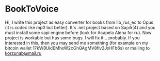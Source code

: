 BookToVoice
===========
Hi, I write this project as easy converter for books from lib_rus_ec to Opus (it is codec like mp3 but better). 
It`s .net project based on Sapi5(4) and you must install some sapi engine before (look for Acapela Alena for ru). 
Now project is workable but has some bugs. I will fix it... probably. 
If you interested in this, then you may send me something 
(for example on my bitcoin wallet 17kW8UidEMhxW2cGhQAgMV8fiv2JxHFb6s) or mailing to korzunab@mail.ru 
